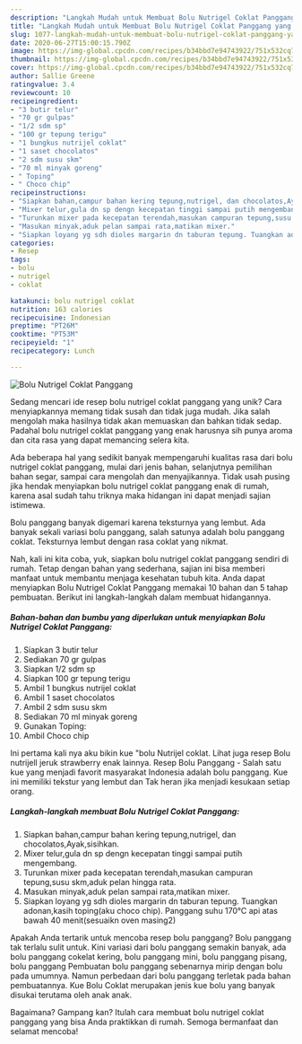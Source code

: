 ```yaml
---
description: "Langkah Mudah untuk Membuat Bolu Nutrigel Coklat Panggang yang Bikin Ngiler"
title: "Langkah Mudah untuk Membuat Bolu Nutrigel Coklat Panggang yang Bikin Ngiler"
slug: 1077-langkah-mudah-untuk-membuat-bolu-nutrigel-coklat-panggang-yang-bikin-ngiler
date: 2020-06-27T15:00:15.790Z
image: https://img-global.cpcdn.com/recipes/b34bbd7e94743922/751x532cq70/bolu-nutrigel-coklat-panggang-foto-resep-utama.jpg
thumbnail: https://img-global.cpcdn.com/recipes/b34bbd7e94743922/751x532cq70/bolu-nutrigel-coklat-panggang-foto-resep-utama.jpg
cover: https://img-global.cpcdn.com/recipes/b34bbd7e94743922/751x532cq70/bolu-nutrigel-coklat-panggang-foto-resep-utama.jpg
author: Sallie Greene
ratingvalue: 3.4
reviewcount: 10
recipeingredient:
- "3 butir telur"
- "70 gr gulpas"
- "1/2 sdm sp"
- "100 gr tepung terigu"
- "1 bungkus nutrijel coklat"
- "1 saset chocolatos"
- "2 sdm susu skm"
- "70 ml minyak goreng"
- " Toping"
- " Choco chip"
recipeinstructions:
- "Siapkan bahan,campur bahan kering tepung,nutrigel, dan chocolatos,Ayak,sisihkan."
- "Mixer telur,gula dn sp dengn kecepatan tinggi sampai putih mengembang."
- "Turunkan mixer pada kecepatan terendah,masukan campuran tepung,susu skm,aduk pelan hingga rata."
- "Masukan minyak,aduk pelan sampai rata,matikan mixer."
- "Siapkan loyang yg sdh dioles margarin dn taburan tepung. Tuangkan adonan,kasih toping(aku choco chip). Panggang suhu 170°C api atas bawah 40 menit(sesuaikn oven masing2)"
categories:
- Resep
tags:
- bolu
- nutrigel
- coklat

katakunci: bolu nutrigel coklat 
nutrition: 163 calories
recipecuisine: Indonesian
preptime: "PT26M"
cooktime: "PT53M"
recipeyield: "1"
recipecategory: Lunch

---
```



![Bolu Nutrigel Coklat Panggang](https://img-global.cpcdn.com/recipes/b34bbd7e94743922/751x532cq70/bolu-nutrigel-coklat-panggang-foto-resep-utama.jpg)

Sedang mencari ide resep bolu nutrigel coklat panggang yang unik? Cara menyiapkannya memang tidak susah dan tidak juga mudah. Jika salah mengolah maka hasilnya tidak akan memuaskan dan bahkan tidak sedap. Padahal bolu nutrigel coklat panggang yang enak harusnya sih punya aroma dan cita rasa yang dapat memancing selera kita.

Ada beberapa hal yang sedikit banyak mempengaruhi kualitas rasa dari bolu nutrigel coklat panggang, mulai dari jenis bahan, selanjutnya pemilihan bahan segar, sampai cara mengolah dan menyajikannya. Tidak usah pusing jika hendak menyiapkan bolu nutrigel coklat panggang enak di rumah, karena asal sudah tahu triknya maka hidangan ini dapat menjadi sajian istimewa.

Bolu panggang banyak digemari karena teksturnya yang lembut. Ada banyak sekali variasi bolu panggang, salah satunya adalah bolu panggang coklat. Teksturnya lembut dengan rasa coklat yang nikmat.


Nah, kali ini kita coba, yuk, siapkan bolu nutrigel coklat panggang sendiri di rumah. Tetap dengan bahan yang sederhana, sajian ini bisa memberi manfaat untuk membantu menjaga kesehatan tubuh kita. Anda dapat menyiapkan Bolu Nutrigel Coklat Panggang memakai 10 bahan dan 5 tahap pembuatan. Berikut ini langkah-langkah dalam membuat hidangannya.

<!--inarticleads1-->

##### Bahan-bahan dan bumbu yang diperlukan untuk menyiapkan Bolu Nutrigel Coklat Panggang:

1. Siapkan 3 butir telur
1. Sediakan 70 gr gulpas
1. Siapkan 1/2 sdm sp
1. Siapkan 100 gr tepung terigu
1. Ambil 1 bungkus nutrijel coklat
1. Ambil 1 saset chocolatos
1. Ambil 2 sdm susu skm
1. Sediakan 70 ml minyak goreng
1. Gunakan  Toping:
1. Ambil  Choco chip


Ini pertama kali nya aku bikin kue &#34;bolu Nutrijel coklat. Lihat juga resep Bolu nutrijell jeruk strawberry enak lainnya. Resep Bolu Panggang - Salah satu kue yang menjadi favorit masyarakat Indonesia adalah bolu panggang. Kue ini memiliki tekstur yang lembut dan Tak heran jika menjadi kesukaan setiap orang. 

<!--inarticleads2-->

##### Langkah-langkah membuat Bolu Nutrigel Coklat Panggang:

1. Siapkan bahan,campur bahan kering tepung,nutrigel, dan chocolatos,Ayak,sisihkan.
1. Mixer telur,gula dn sp dengn kecepatan tinggi sampai putih mengembang.
1. Turunkan mixer pada kecepatan terendah,masukan campuran tepung,susu skm,aduk pelan hingga rata.
1. Masukan minyak,aduk pelan sampai rata,matikan mixer.
1. Siapkan loyang yg sdh dioles margarin dn taburan tepung. Tuangkan adonan,kasih toping(aku choco chip). Panggang suhu 170°C api atas bawah 40 menit(sesuaikn oven masing2)


Apakah Anda tertarik untuk mencoba resep bolu panggang? Bolu panggang tak terlalu sulit untuk. Kini variasi dari bolu panggang semakin banyak, ada bolu panggang cokelat kering, bolu panggang mini, bolu panggang pisang, bolu panggang Pembuatan bolu panggang sebenarnya mirip dengan bolu pada umumnya. Namun perbedaan dari bolu panggang terletak pada bahan pembuatannya. Kue Bolu Coklat merupakan jenis kue bolu yang banyak disukai terutama oleh anak anak. 

Bagaimana? Gampang kan? Itulah cara membuat bolu nutrigel coklat panggang yang bisa Anda praktikkan di rumah. Semoga bermanfaat dan selamat mencoba!
